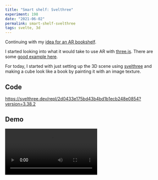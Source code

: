 ```yaml
---
title: "Smart shelf: Svelthree"
experiment: 198
date: "2021-06-02"
permalink: smart-shelf-svelthree
tags: svelte, 3d
---
```


Continuing with my [idea for an AR bookshelf](/posts/smart-shelf).

I started looking into what it would take to use AR with [three.js](https://threejs.org/). There are some [good example here](https://threejs.org/examples/?q=xr#webxr_ar_lighting).

For today, I started with just setting up the 3D scene using [svelthree](https://svelthree.dev) and making a cube look like a book by painting it with an image texture.

## Code

https://svelthree.dev/repl/2d0433e175bd43b4bd1b1ecb248e0854?version=3.38.2

## Demo

<video controls src="https://res.cloudinary.com/dzwnkx0mk/video/upload/v1622692112/1000experiments.dev/svelthree-books_ednqi0.mp4"/>

## Notes

- The texture should have an image for each of the 6 sides of the book. Front, back, side, etc..
- Highlight book
- If there are many books (ie some are offscreen), show arrows
- Integrate with AR using fiducial markers. The fiducials will go on the shelf corners.
